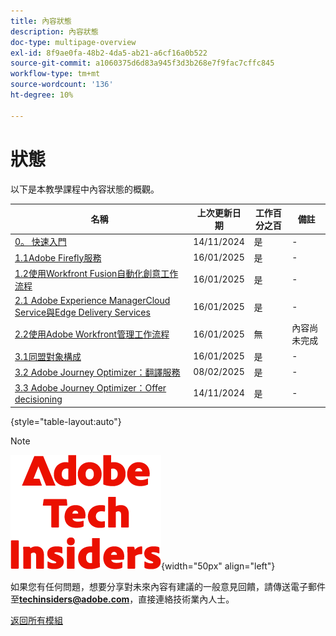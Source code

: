 ```yaml
---
title: 內容狀態
description: 內容狀態
doc-type: multipage-overview
exl-id: 8f9ae0fa-48b2-4da5-ab21-a6cf16a0b522
source-git-commit: a1060375d6d83a945f3d3b268e7f9fac7cffc845
workflow-type: tm+mt
source-wordcount: '136'
ht-degree: 10%

---
```


# 狀態

以下是本教學課程中內容狀態的概觀。

| 名稱 | 上次更新日期 | 工作百分之百 | 備註 |
| ---------------------- | ------------ | ------------ |------------ |
| [0。 快速入門](./modules/getting-started/gettingstarted/getting-started.md) | 14/11/2024 | 是 | - |
| [1.1Adobe Firefly服務](./modules/creative-cloud/module1.1/firefly-services.md) | 16/01/2025 | 是 | - |
| [1.2使用Workfront Fusion自動化創意工作流程](./modules/creative-cloud/module1.2/automation.md) | 16/01/2025 | 是 | - |
| [2.1 Adobe Experience ManagerCloud Service與Edge Delivery Services](./modules/csc/module2.1/aemcs.md) | 16/01/2025 | 是 | - |
| [2.2使用Adobe Workfront管理工作流程](./modules/csc/module2.2/workfront.md) | 16/01/2025 | 無 | 內容尚未完成 |
| [3.1同盟對象構成](./modules/uce/module3.1/fac.md) | 16/01/2025 | 是 | - |
| [3.2 Adobe Journey Optimizer：翻譯服務](./modules/uce/module3.2/ajotranslationsvcs.md) | 08/02/2025 | 是 | - |
| [3.3 Adobe Journey Optimizer：Offer decisioning](./modules/uce/module3.3/offer-decisioning.md) | 14/11/2024 | 是 | - |

{style="table-layout:auto"}

>[!NOTE]
>
>![技術內部人士](./assets/images/techinsiders.png){width="50px" align="left"}
>
>如果您有任何問題，想要分享對未來內容有建議的一般意見回饋，請傳送電子郵件至&#x200B;**techinsiders@adobe.com**，直接連絡技術業內人士。

[返回所有模組](./overview.md)
